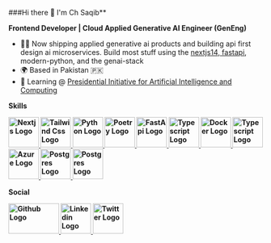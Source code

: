  ###Hi there 👋 I'm Ch Saqib**

**Frontend Developer | Cloud Applied Generative AI Engineer (GenEng)**
 * 👨‍💻 Now shipping applied generative ai products and building api first design ai microservices. Build most stuff using the <a href="https://nextjs.org/"> nextjs14</a>,<a href="https://fastapi.tiangolo.com/"> fastapi</a>, modern-python, and the genai-stack
 * 🌍 Based in Pakistan 🇵🇰
 * 🧠 Learning @ <a href="https://www.piaic.org/">Presidential Initiative for Artificial Intelligence and Computing</a>

**Skills**


 **<a href="https://nextjs.org/">
  <img src="https://cdn.jsdelivr.net/gh/devicons/devicon@latest/icons/nextjs/nextjs-original.svg" alt="Nextjs Logo" width="60" height="60">
</a>**
**<a href="https://tailwindcss.com/">
  <img src="https://cdn.jsdelivr.net/gh/devicons/devicon@latest/icons/tailwindcss/tailwindcss-original.svg" alt="Tailwind Css Logo" width="60" height="60">
</a>**
**<a href="https://www.python.org/">
  <img src="https://cdn.jsdelivr.net/gh/devicons/devicon@latest/icons/python/python-original.svg" alt="Python Logo" width="60" height="60">
</a>**
**<a href="https://python-poetry.org/">
  <img src="https://cdn.jsdelivr.net/gh/devicons/devicon@latest/icons/poetry/poetry-original.svg" alt="Poetry Logo" width="60" height="60">
</a>**
**<a href="https://fastapi.tiangolo.com/">
  <img src="https://cdn.jsdelivr.net/gh/devicons/devicon@latest/icons/fastapi/fastapi-original.svg" alt="FastApi Logo" width="60" height="60">
</a>**
**<a href="https://www.typescriptlang.org/">
  <img src="https://cdn.jsdelivr.net/gh/devicons/devicon@latest/icons/typescript/typescript-original.svg" alt="Typescript Logo" width="60" height="60">
</a>**
**<a href="https://www.docker.com/">
  <img src="https://cdn.jsdelivr.net/gh/devicons/devicon@latest/icons/docker/docker-original.svg" alt="Docker Logo" width="60" height="60">
</a>**
**<a href="https://aws.amazon.com/free/?gclid=CjwKCAjwo6GyBhBwEiwAzQTmczygsthYWLASn6wUJoHTPsuCwLsDK7_Hszh2hME_8Rb5-u-lkK823BoC4DsQAvD_BwE&trk=3ab2e58b-706c-483a-b823-4661209f3fa5&sc_channel=ps&ef_id=CjwKCAjwo6GyBhBwEiwAzQTmczygsthYWLASn6wUJoHTPsuCwLsDK7_Hszh2hME_8Rb5-u-lkK823BoC4DsQAvD_BwE:G:s&s_kwcid=AL!4422!3!676949700693!e!!g!!azure!20656884922!151388762301&all-free-tier.sort-by=item.additionalFields.SortRank&all-free-tier.sort-order=asc&awsf.Free%20Tier%20Types=*all&awsf.Free%20Tier%20Categories=*all">
  <img src="https://cdn.jsdelivr.net/gh/devicons/devicon@latest/icons/amazonwebservices/amazonwebservices-original-wordmark.svg" alt="Typescript Logo" width="60" height="60">
</a>**
**<a href="https://azure.microsoft.com/en-us/free/search/?ef_id=_k_CjwKCAjwo6GyBhBwEiwAzQTmc3vyGp8R6s8x7BgEx5OcjYiwXhzSJ6nBb6-ksjDey7N1vLRW8lh7whoCoSwQAvD_BwE_k_&OCID=AIDcmm8ge9eggm_SEM__k_CjwKCAjwo6GyBhBwEiwAzQTmc3vyGp8R6s8x7BgEx5OcjYiwXhzSJ6nBb6-ksjDey7N1vLRW8lh7whoCoSwQAvD_BwE_k_&gad_source=1&gclid=CjwKCAjwo6GyBhBwEiwAzQTmc3vyGp8R6s8x7BgEx5OcjYiwXhzSJ6nBb6-ksjDey7N1vLRW8lh7whoCoSwQAvD_BwE">
  <img src="https://cdn.jsdelivr.net/gh/devicons/devicon@latest/icons/azure/azure-original.svg" alt="Azure Logo" width="60" height="60">
</a>**
**<a href="https://www.postgresql.org/">
  <img src="https://cdn.jsdelivr.net/gh/devicons/devicon@latest/icons/postgresql/postgresql-original.svg" alt="Postgres Logo" width="60" height="60">
</a>**
**<a href="https://react.dev/">
  <img src="https://cdn.jsdelivr.net/gh/devicons/devicon@latest/icons/react/react-original.svg" alt="Postgres Logo" width="60" height="60">
</a>**


**Social**


**<a href="https://github.com/Ch-Saqib?tab=repositories">
   <img src="https://www.webfx.com/wp-content/uploads/2022/08/github-logo.png" alt="Github Logo" width="100" height="60"/>
</a>**
**<a href="https://www.linkedin.com/in/saqib-imran-537759230/">
  <img src="https://cdn.jsdelivr.net/gh/devicons/devicon@latest/icons/linkedin/linkedin-original.svg" alt="Linkedin Logo" width="60" height="60">
</a>**
**<a href="/">
  <img src="https://img.freepik.com/free-vector/new-2023-twitter-logo-x-icon-design_1017-45418.jpg" alt="Twitter Logo" width="60" height="60" color="white">
</a>**

          
